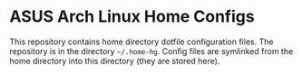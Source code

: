 # ASUS Arch Linux Home Configs

This repository contains home directory dotfile configuration files.  The
repository is in the directory `~/.home-hg`.  Config files are symlinked from
the home directory into this directory (they are stored here).
